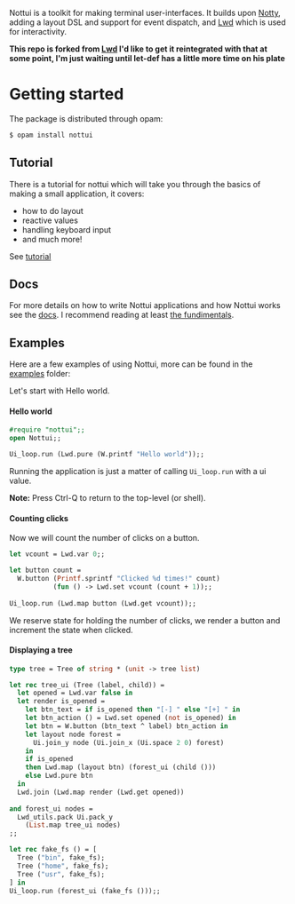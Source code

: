 Nottui is a toolkit for making terminal user-interfaces.
It builds upon [Notty](https://github.com/pqwy/notty/), adding a layout DSL and support for event dispatch,
and [Lwd](https://github.com/let-def/lwd) which is used for interactivity.

**This repo is forked from [Lwd](https://github.com/let-def/lwd) I'd like to get it reintegrated with that at some point, I'm just waiting until let-def has a little more time on his plate**

# Getting started

The package is distributed through opam: 

```bash
$ opam install nottui
```

## Tutorial
There is a tutorial for nottui which will take you through the basics of making a small application, it covers: 
- how to do layout 
- reactive values
- handling keyboard input 
- and much more!

See [tutorial](tutorial/hackernews/tutorial.md)

## Docs
For more details on how to write Nottui applications and how Nottui works see the [docs](docs/).
I recommend reading at least [the fundimentals](docs/fundimentals.md).
## Examples

Here are a few examples of using Nottui, more can be found in the [examples](examples/) folder:

Let's start with Hello world.

#### Hello world

```ocaml
#require "nottui";;
open Nottui;;

Ui_loop.run (Lwd.pure (W.printf "Hello world"));;
```

Running the application is just a matter of calling `Ui_loop.run` with a ui
value.

**Note:** Press Ctrl-Q to return to the top-level (or shell).

#### Counting clicks

Now we will count the number of clicks on a button.

```ocaml
let vcount = Lwd.var 0;;

let button count = 
  W.button (Printf.sprintf "Clicked %d times!" count)
           (fun () -> Lwd.set vcount (count + 1));;
  
Ui_loop.run (Lwd.map button (Lwd.get vcount));;
```

We reserve state for holding the number of clicks, we render a button and
increment the state when clicked.

#### Displaying a tree

```ocaml
type tree = Tree of string * (unit -> tree list)

let rec tree_ui (Tree (label, child)) =
  let opened = Lwd.var false in
  let render is_opened =
    let btn_text = if is_opened then "[-] " else "[+] " in
    let btn_action () = Lwd.set opened (not is_opened) in
    let btn = W.button (btn_text ^ label) btn_action in
    let layout node forest =
      Ui.join_y node (Ui.join_x (Ui.space 2 0) forest) 
    in
    if is_opened 
    then Lwd.map (layout btn) (forest_ui (child ()))
    else Lwd.pure btn
  in
  Lwd.join (Lwd.map render (Lwd.get opened))
  
and forest_ui nodes = 
  Lwd_utils.pack Ui.pack_y 
    (List.map tree_ui nodes)
;;

let rec fake_fs () = [
  Tree ("bin", fake_fs);
  Tree ("home", fake_fs);
  Tree ("usr", fake_fs);
] in
Ui_loop.run (forest_ui (fake_fs ()));;
```
